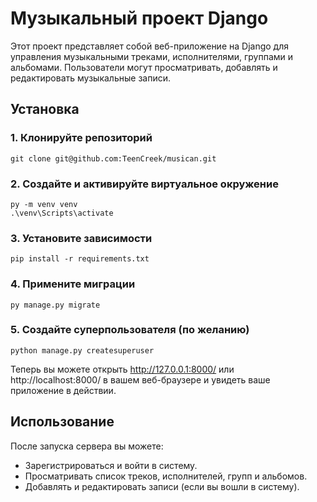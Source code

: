 # Музыкальный проект Django

Этот проект представляет собой веб-приложение на Django для управления музыкальными треками, исполнителями, группами и альбомами. Пользователи могут просматривать, добавлять и редактировать музыкальные записи.

## Установка

### 1. Клонируйте репозиторий

```git clone git@github.com:TeenCreek/musican.git```

### 2. Создайте и активируйте виртуальное окружение

```
py -m venv venv
.\venv\Scripts\activate
```

### 3. Установите зависимости

```pip install -r requirements.txt```

### 4. Примените миграции

```py manage.py migrate```

### 5. Создайте суперпользователя (по желанию)

```python manage.py createsuperuser```


Теперь вы можете открыть http://127.0.0.1:8000/ или http://localhost:8000/ в вашем веб-браузере и увидеть ваше приложение в действии.

## Использование
После запуска сервера вы можете:

- Зарегистрироваться и войти в систему.
- Просматривать список треков, исполнителей, групп и альбомов.
- Добавлять и редактировать записи (если вы вошли в систему).


